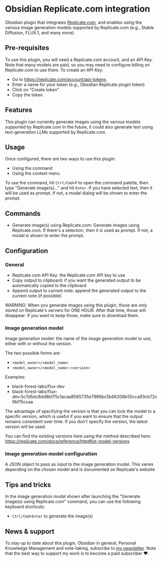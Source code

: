 # Obsidian Replicate.com integration

Obsidian plugin that integrates [Replicate.com](https://replicate.com/), and enables using the various image generation models supported by Replicate.com (e.g., Stable Diffusion, FLUX.1, and many more).

## Pre-requisites

To use this plugin, you will need a Replicate.com account, and an API Key. Note that many models are paid, so you may need to configure billing on Replicate.com to use them.
To create an API Key:

- Go to https://replicate.com/account/api-tokens
- Enter a name for your token (e.g., Obsidian Replicate plugin token)
- Click on "Create token"
- Copy the token

## Features

This plugin can currently generate images using the various models supported by Replicate.com
In the future, it could also generate text using text-generation LLMs supported by Replicate.com.

## Usage

Once configured, there are two ways to use this plugin:

- Using the command
- Using the context menu

To use the command, hit `Ctrl/Cmd+P` to open the command palette, then type "Generate image(s)..." and hit `Enter`. If you have selected text, then it will be used as prompt. If not, a modal dialog will be shown to enter the prompt.

## Commands

- Generate image(s) using Replicate.com: Generate images using Replicate.com. If there's a selection, then it is used as prompt. If not, a modal is shown to enter the prompt.

## Configuration

### General

- Replicate.com API Key: the Replicate.com API key to use
- Copy output to clipboard: if you want the generated output to be automatically copied to the clipboard
- Append output to current note: append the generated output to the current note (if possible)

WARNING: When you generate images using this plugin, those are only stored on Replicate's servers for ONE HOUR. After that time, those will disappear. If you want to keep those, make sure to download them.

### Image generation model

Image generation model: the name of the image generation model to use, either with or without the version.

The two possible forms are:

- `<model_owner>/<model_name>`
- `<model_owner>/<model_name>:<version>`

Examples:

- black-forest-labs/flux-dev
- black-forest-labs/flux-dev:5c7d5dc6dd8bf75c1acaa8565735e7986bc5b66206b55cca93cb72c9bf15ccaa

The advantage of specifying the version is that you can lock the model to a specific version, which is useful if you want to ensure that the output remains consistent over time. If you don't specify the version, the latest version will be used.

You can find the existing versions here using the method described here: https://replicate.com/docs/reference/http#list-model-versions

### Image generation model configuration

A JSON object to pass as input to the image generation model. This varies depending on the chosen model and is documented on Replicate's website

## Tips and tricks

In the image generation modal shown after launching the "Generate image(s) using Replicate.com" command, you can use the following keyboard shortcuts:

- `Ctrl/Cmd+Enter` to generate the image(s)

## News & support

To stay up to date about this plugin, Obsidian in general, Personal Knowledge Management and note-taking, subscribe to [my newsletter](https://dsebastien.net). Note that the best way to support my work is to become a paid subscriber ❤️.
